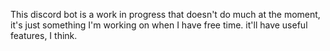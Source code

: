 This discord bot is a work in progress that doesn't do much at the moment, it's just something I'm working on when I have free time. it'll have useful features, I think.
